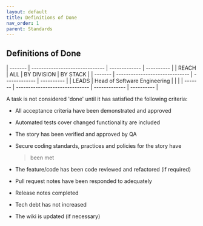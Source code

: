 ```yaml
---
layout: default
title: Definitions of Done
nav_order: 1
parent: Standards
---
```


Definitions of Done
-------------------

  | ------- | ------------------------------ | ------------- | ---------- |
  | REACH   | ALL                            | BY DIVISION   | BY STACK   |
  | ------- | ------------------------------ | ------------- | ---------- |
  | LEADS   | Head of Software Engineering   |               |            |
  | ------- | ------------------------------ | ------------- | ---------- | 
  
A task is not considered 'done' until it has satisfied the following
criteria:

-   All acceptance criteria have been demonstrated and approved

-   Automated tests cover changed functionality are included

-   The story has been verified and approved by QA

-   Secure coding standards, practices and policies for the story have
    > been met

-   The feature/code has been code reviewed and refactored (if required)

-   Pull request notes have been responded to adequately

-   Release notes completed

-   Tech debt has not increased

-   The wiki is updated (if necessary)
